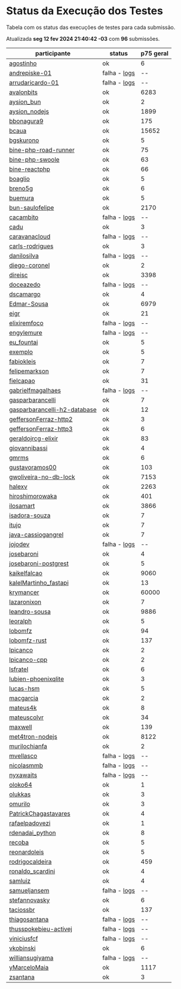 # Status da Execução dos Testes
Tabela com os status das execuções de testes para cada submissão.

Atualizada **seg 12 fev 2024 21:40:42 -03** com **96** submissões.
 
| participante | status | p75 geral |
| --           | --     | --        |
| [agostinho](./participantes/agostinho) | ok | 6 |
| [andrepiske-01](./participantes/andrepiske-01) | falha - [logs](./participantes/andrepiske-01/docker-compose.logs) | -- |
| [arrudaricardo-01](./participantes/arrudaricardo-01) | falha - [logs](./participantes/arrudaricardo-01/docker-compose.logs) | -- |
| [avalonbits](./participantes/avalonbits) | ok | 6283 |
| [aysion_bun](./participantes/aysion_bun) | ok | 2 |
| [aysion_nodejs](./participantes/aysion_nodejs) | ok | 1899 |
| [bbonagura9](./participantes/bbonagura9) | ok | 175 |
| [bcaua](./participantes/bcaua) | ok | 15652 |
| [bgskurono](./participantes/bgskurono) | ok | 5 |
| [bine-php-road-runner](./participantes/bine-php-road-runner) | ok | 75 |
| [bine-php-swoole](./participantes/bine-php-swoole) | ok | 63 |
| [bine-reactphp](./participantes/bine-reactphp) | ok | 66 |
| [boaglio](./participantes/boaglio) | ok | 5 |
| [breno5g](./participantes/breno5g) | ok | 6 |
| [buemura](./participantes/buemura) | ok | 5 |
| [bun-saulofelipe](./participantes/bun-saulofelipe) | ok | 2170 |
| [cacambito](./participantes/cacambito) | falha - [logs](./participantes/cacambito/docker-compose.logs) | -- |
| [cadu](./participantes/cadu) | ok | 3 |
| [caravanacloud](./participantes/caravanacloud) | falha - [logs](./participantes/caravanacloud/docker-compose.logs) | -- |
| [carls-rodrigues](./participantes/carls-rodrigues) | ok | 3 |
| [danilosilva](./participantes/danilosilva) | falha - [logs](./participantes/danilosilva/docker-compose.logs) | -- |
| [diego-coronel](./participantes/diego-coronel) | ok | 2 |
| [direisc](./participantes/direisc) | ok | 3398 |
| [doceazedo](./participantes/doceazedo) | falha - [logs](./participantes/doceazedo/docker-compose.logs) | -- |
| [dscamargo](./participantes/dscamargo) | ok | 4 |
| [Edmar-Sousa](./participantes/Edmar-Sousa) | ok | 6979 |
| [eigr](./participantes/eigr) | ok | 21 |
| [elixiremfoco](./participantes/elixiremfoco) | falha - [logs](./participantes/elixiremfoco/docker-compose.logs) | -- |
| [engylemure](./participantes/engylemure) | falha - [logs](./participantes/engylemure/docker-compose.logs) | -- |
| [eu_fountai](./participantes/eu_fountai) | ok | 5 |
| [exemplo](./participantes/exemplo) | ok | 5 |
| [fabiokleis](./participantes/fabiokleis) | ok | 7 |
| [felipemarkson](./participantes/felipemarkson) | ok | 7 |
| [fielcapao](./participantes/fielcapao) | ok | 31 |
| [gabrielfmagalhaes](./participantes/gabrielfmagalhaes) | falha - [logs](./participantes/gabrielfmagalhaes/docker-compose.logs) | -- |
| [gasparbarancelli](./participantes/gasparbarancelli) | ok | 7 |
| [gasparbarancelli-h2-database](./participantes/gasparbarancelli-h2-database) | ok | 12 |
| [geffersonFerraz-http2](./participantes/geffersonFerraz-http2) | ok | 3 |
| [geffersonFerraz-http3](./participantes/geffersonFerraz-http3) | ok | 6 |
| [geraldojrcg-elixir](./participantes/geraldojrcg-elixir) | ok | 83 |
| [giovannibassi](./participantes/giovannibassi) | ok | 4 |
| [gmrms](./participantes/gmrms) | ok | 6 |
| [gustavoramos00](./participantes/gustavoramos00) | ok | 103 |
| [gwoliveira-no-db-lock](./participantes/gwoliveira-no-db-lock) | ok | 7153 |
| [halexv](./participantes/halexv) | ok | 2263 |
| [hiroshimorowaka](./participantes/hiroshimorowaka) | ok | 401 |
| [ilosamart](./participantes/ilosamart) | ok | 3866 |
| [isadora-souza](./participantes/isadora-souza) | ok | 7 |
| [itujo](./participantes/itujo) | ok | 7 |
| [java-cassiogangrel](./participantes/java-cassiogangrel) | ok | 7 |
| [jojodev](./participantes/jojodev) | falha - [logs](./participantes/jojodev/docker-compose.logs) | -- |
| [josebaroni](./participantes/josebaroni) | ok | 4 |
| [josebaroni-postgrest](./participantes/josebaroni-postgrest) | ok | 5 |
| [kaikelfalcao](./participantes/kaikelfalcao) | ok | 9060 |
| [kalelMartinho_fastapi](./participantes/kalelMartinho_fastapi) | ok | 13 |
| [krymancer](./participantes/krymancer) | ok | 60000 |
| [lazaronixon](./participantes/lazaronixon) | ok | 7 |
| [leandro-sousa](./participantes/leandro-sousa) | ok | 9886 |
| [leoralph](./participantes/leoralph) | ok | 5 |
| [lobomfz](./participantes/lobomfz) | ok | 94 |
| [lobomfz-rust](./participantes/lobomfz-rust) | ok | 137 |
| [lpicanco](./participantes/lpicanco) | ok | 2 |
| [lpicanco-cpp](./participantes/lpicanco-cpp) | ok | 2 |
| [lsfratel](./participantes/lsfratel) | ok | 6 |
| [lubien-phoenixqlite](./participantes/lubien-phoenixqlite) | ok | 3 |
| [lucas-hsm](./participantes/lucas-hsm) | ok | 5 |
| [macgarcia](./participantes/macgarcia) | ok | 2 |
| [mateus4k](./participantes/mateus4k) | ok | 8 |
| [mateuscolvr](./participantes/mateuscolvr) | ok | 34 |
| [maxwell](./participantes/maxwell) | ok | 139 |
| [met4tron-nodejs](./participantes/met4tron-nodejs) | ok | 8122 |
| [murilochianfa](./participantes/murilochianfa) | ok | 2 |
| [mvellasco](./participantes/mvellasco) | falha - [logs](./participantes/mvellasco/docker-compose.logs) | -- |
| [nicolasmmb](./participantes/nicolasmmb) | falha - [logs](./participantes/nicolasmmb/docker-compose.logs) | -- |
| [nyxawaits](./participantes/nyxawaits) | falha - [logs](./participantes/nyxawaits/docker-compose.logs) | -- |
| [oloko64](./participantes/oloko64) | ok | 1 |
| [olukkas](./participantes/olukkas) | ok | 3 |
| [omurilo](./participantes/omurilo) | ok | 3 |
| [PatrickChagastavares](./participantes/PatrickChagastavares) | ok | 4 |
| [rafaelpadovezi](./participantes/rafaelpadovezi) | ok | 1 |
| [rdenadai_python](./participantes/rdenadai_python) | ok | 8 |
| [recoba](./participantes/recoba) | ok | 5 |
| [reonardoleis](./participantes/reonardoleis) | ok | 5 |
| [rodrigocaldeira](./participantes/rodrigocaldeira) | ok | 459 |
| [ronaldo_scardini](./participantes/ronaldo_scardini) | ok | 4 |
| [samluiz](./participantes/samluiz) | ok | 4 |
| [samueljansem](./participantes/samueljansem) | falha - [logs](./participantes/samueljansem/docker-compose.logs) | -- |
| [stefannovasky](./participantes/stefannovasky) | ok | 6 |
| [taciossbr](./participantes/taciossbr) | ok | 137 |
| [thiagosantana](./participantes/thiagosantana) | falha - [logs](./participantes/thiagosantana/docker-compose.logs) | -- |
| [thusspokebieu-activej](./participantes/thusspokebieu-activej) | falha - [logs](./participantes/thusspokebieu-activej/docker-compose.logs) | -- |
| [viniciusfcf](./participantes/viniciusfcf) | falha - [logs](./participantes/viniciusfcf/docker-compose.logs) | -- |
| [vkobinski](./participantes/vkobinski) | ok | 6 |
| [williansugiyama](./participantes/williansugiyama) | falha - [logs](./participantes/williansugiyama/docker-compose.logs) | -- |
| [yMarceloMaia](./participantes/yMarceloMaia) | ok | 1117 |
| [zsantana](./participantes/zsantana) | ok | 3 |
